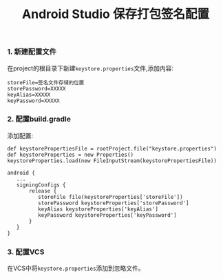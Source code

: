 ﻿---
title: Android Studio 保存打包签名配置
---

### 1. 新建配置文件
在project的根目录下新建`keystore.properties`文件,添加内容:
```
storeFile=签名文件存储的位置
storePassword=XXXXX
keyAlias=XXXXX
keyPassword=XXXXX
```
### 2. 配置build.gradle
添加配置:
```
def keystorePropertiesFile = rootProject.file("keystore.properties")
def keystoreProperties = new Properties()
keystoreProperties.load(new FileInputStream(keystorePropertiesFile))

android {
   ...
   signingConfigs {
       release {
          storeFile file(keystoreProperties['storeFile'])
          storePassword keystoreProperties['storePassword']
          keyAlias keystoreProperties['keyAlias']
          keyPassword keystoreProperties['keyPassword']
       }
   }
}
```
### 3. 配置VCS
在VCS中将`keystore.properties`添加到忽略文件。




